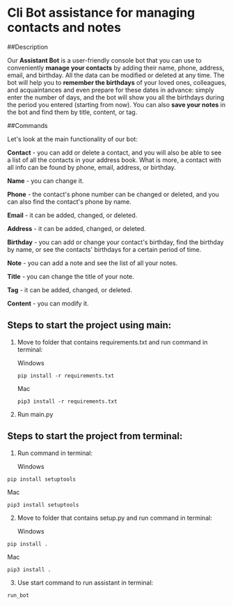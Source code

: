 # Cli Bot assistance for managing contacts and notes

##Description

Our **Assistant Bot** is a user-friendly console bot that you can use to conveniently **manage your contacts** by adding their name, phone, address, email, and birthday. All the data can be modified or deleted at any time. The bot will help you to **remember the birthdays** of your loved ones, colleagues, and acquaintances and even prepare for these dates in advance: simply enter the number of days, and the bot will show you all the birthdays during the period you entered (starting from now). You can also **save your notes** in the bot and find them by title, content, or tag.

##Commands

Let's look at the main functionality of our bot:

**Contact** - you can add or delete a contact, and you will also be able to see a list of all the contacts in your address book. What is more, a contact with all info can be found by phone, email, address, or birthday.

**Name** - you can change it.

**Phone** - the contact's phone number can be changed or deleted, and you can also find the contact's phone by name.

**Email** - it can be added, changed, or deleted.

**Address** - it can be added, changed, or deleted.

**Birthday** - you can add or change your contact's birthday, find the birthday by name, or see the contacts' birthdays for a certain period of time.

**Note** - you can add a note and see the list of all your notes.

**Title** - you can change the title of your note.

**Tag** - it can be added, changed, or deleted.

**Content** - you can modify it.


## Steps to start the project using main:

1. Move to folder that contains requirements.txt and run command in terminal:

   Windows

   ```
   pip install -r requirements.txt
   ```

   Mac

   ```
   pip3 install -r requirements.txt
   ```

2. Run main.py

## Steps to start the project from terminal:

1.  Run command in terminal:

    Windows

```
pip install setuptools
```

Mac

```
pip3 install setuptools
```

2. Move to folder that contains setup.py and run command in terminal:

   Windows

```
pip install .
```

Mac

```
pip3 install .
```

3. Use start command to run assistant in terminal:

```
run_bot
```
